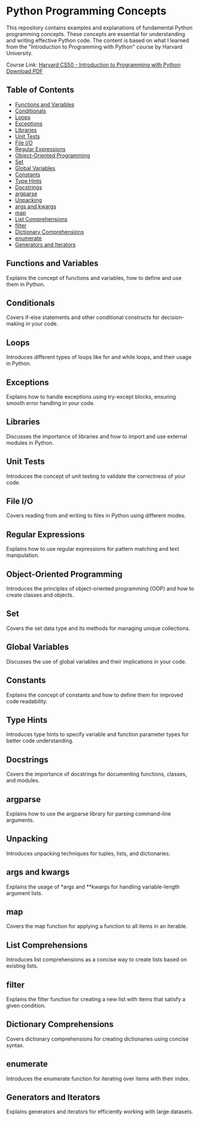 # Python Programming Concepts

This repository contains examples and explanations of fundamental Python programming concepts. These concepts are essential for understanding and writing effective Python code. The content is based on what I learned from the "Introduction to Programming with Python" course by Harvard University.

Course Link: [Harvard CS50 - Introduction to Programming with Python](https://cs50.harvard.edu/python/2022/)
[Download PDF](https://dl.ebooksworld.ir/books/Python.Crash.Course.3rd.Edition.Eric.Matthes.No.Starch.Press.9781718502703.EBooksWorld.ir.pdf)

## Table of Contents

- [Functions and Variables](#functions-and-variables)
- [Conditionals](#conditionals)
- [Loops](#loops)
- [Exceptions](#exceptions)
- [Libraries](#libraries)
- [Unit Tests](#unit-tests)
- [File I/O](#file-io)
- [Regular Expressions](#regular-expressions)
- [Object-Oriented Programming](#object-oriented-programming)
- [Set](#set)
- [Global Variables](#global-variables)
- [Constants](#constants)
- [Type Hints](#type-hints)
- [Docstrings](#docstrings)
- [argparse](#argparse)
- [Unpacking](#unpacking)
- [args and kwargs](#args-and-kwargs)
- [map](#map)
- [List Comprehensions](#list-comprehensions)
- [filter](#filter)
- [Dictionary Comprehensions](#dictionary-comprehensions)
- [enumerate](#enumerate)
- [Generators and Iterators](#generators-and-iterators)

## Functions and Variables

Explains the concept of functions and variables, how to define and use them in Python.

## Conditionals

Covers if-else statements and other conditional constructs for decision-making in your code.

## Loops

Introduces different types of loops like for and while loops, and their usage in Python.

## Exceptions

Explains how to handle exceptions using try-except blocks, ensuring smooth error handling in your code.

## Libraries

Discusses the importance of libraries and how to import and use external modules in Python.

## Unit Tests

Introduces the concept of unit testing to validate the correctness of your code.

## File I/O

Covers reading from and writing to files in Python using different modes.

## Regular Expressions

Explains how to use regular expressions for pattern matching and text manipulation.

## Object-Oriented Programming

Introduces the principles of object-oriented programming (OOP) and how to create classes and objects.

## Set

Covers the set data type and its methods for managing unique collections.

## Global Variables

Discusses the use of global variables and their implications in your code.

## Constants

Explains the concept of constants and how to define them for improved code readability.

## Type Hints

Introduces type hints to specify variable and function parameter types for better code understanding.

## Docstrings

Covers the importance of docstrings for documenting functions, classes, and modules.

## argparse

Explains how to use the argparse library for parsing command-line arguments.

## Unpacking

Introduces unpacking techniques for tuples, lists, and dictionaries.

## args and kwargs

Explains the usage of *args and **kwargs for handling variable-length argument lists.

## map

Covers the map function for applying a function to all items in an iterable.

## List Comprehensions

Introduces list comprehensions as a concise way to create lists based on existing lists.

## filter

Explains the filter function for creating a new list with items that satisfy a given condition.

## Dictionary Comprehensions

Covers dictionary comprehensions for creating dictionaries using concise syntax.

## enumerate

Introduces the enumerate function for iterating over items with their index.

## Generators and Iterators

Explains generators and iterators for efficiently working with large datasets.





